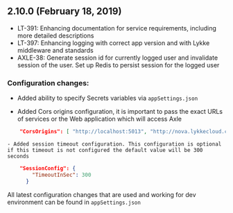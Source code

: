 ## 2.10.0 (February 18, 2019)

* LT-391: Enhancing documentation for service requirements, including more detailed descriptions
* LT-397: Enhancing logging with correct app version and with Lykke middleware and standards
* AXLE-38: Generate session id for currently logged user and invalidate session of the user. Set up Redis to persist session for the logged user

### Configuration changes:

  - Added ability to specify Secrets variables via `appSettings.json`

  - Added Cors origins configuration, it is important to pass the exact URLs of services or the Web application which will access Axle
 
```json
    "CorsOrigins": [ "http://localhost:5013", "http://nova.lykkecloud.com" ],
```

    - Added session timeout configuration. This configuration is optional if this timeout is not configured the default value will be 300 seconds

```json
	"SessionConfig": {
	    "TimeoutInSec": 300
	  }
```

All latest configuration changes that are used and working for dev environment can be found in ```appSettings.json```

